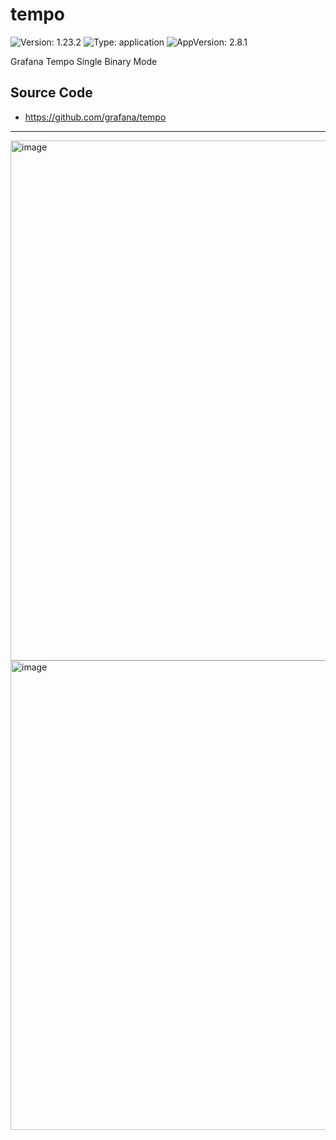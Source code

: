 # tempo

![Version: 1.23.2](https://img.shields.io/badge/Version-1.23.2-informational?style=flat-square) ![Type: application](https://img.shields.io/badge/Type-application-informational?style=flat-square) ![AppVersion: 2.8.1](https://img.shields.io/badge/AppVersion-2.8.1-informational?style=flat-square)

Grafana Tempo Single Binary Mode

## Source Code

* <https://github.com/grafana/tempo>

----

<img width="1600" height="832" alt="image" src="https://github.com/user-attachments/assets/93ee44c2-0ba4-48aa-8536-6288de99ab9a" />


<img width="1600" height="751" alt="image" src="https://github.com/user-attachments/assets/e9846ceb-7150-417d-853e-6564a3ef6800" />
